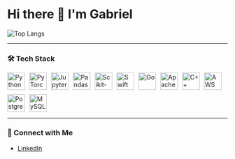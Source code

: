 <h1> Hi there 👋 I'm Gabriel</h1>

![Top Langs](https://github-readme-stats.vercel.app/api/top-langs/?username=gabrielfnayres&layout=compact)

<picture>
  <source
    srcset="https://github-readme-stats.vercel.app/api?username=gabrielfnayres&show_icons=true&theme=dark"
    media="(prefers-color-scheme: dark)"
  />
</picture>

---

### 🛠️ Tech Stack
<div style="display: flex; flex-wrap: wrap; gap: 10px; align-items: center;">
  <img src="https://cdn.jsdelivr.net/gh/devicons/devicon@latest/icons/python/python-original.svg" width=40 height=40 alt="Python" /> 
  <img src="https://cdn.jsdelivr.net/gh/devicons/devicon@latest/icons/pytorch/pytorch-original.svg" width=40 height=40 alt="PyTorch" />
  <img src="https://cdn.jsdelivr.net/gh/devicons/devicon@latest/icons/jupyter/jupyter-original-wordmark.svg" width=40 heigth=40 alt="Jupyter" /> 
  <img src="https://cdn.jsdelivr.net/gh/devicons/devicon@latest/icons/pandas/pandas-original-wordmark.svg" width=40 heigth=40 alt="Pandas" />
  <img src="https://cdn.jsdelivr.net/gh/devicons/devicon@latest/icons/scikitlearn/scikitlearn-original.svg" width=40 height=40 alt="Scikit-learn"/>
  <img src="https://cdn.jsdelivr.net/gh/devicons/devicon@latest/icons/swift/swift-original.svg"  width=40 height=40 alt="Swift"/>
  <img src="https://cdn.jsdelivr.net/gh/devicons/devicon@latest/icons/go/go-original.svg" width=40 height=40 alt="Go"/>
  <img src="https://cdn.jsdelivr.net/gh/devicons/devicon@latest/icons/apacheairflow/apacheairflow-original.svg" width=40 height=40 alt="Apache Airflow" />
  <img src="https://cdn.jsdelivr.net/gh/devicons/devicon@latest/icons/cplusplus/cplusplus-original.svg" width=40 height=40 alt="C++"/> 
  <img src="https://cdn.jsdelivr.net/gh/devicons/devicon@latest/icons/amazonwebservices/amazonwebservices-original-wordmark.svg" width=40 height=40 alt="AWS"/>
  <img src="https://cdn.jsdelivr.net/gh/devicons/devicon@latest/icons/postgresql/postgresql-original.svg" width=40 height=40 alt="PostgreSQL" />        
  <img src="https://cdn.jsdelivr.net/gh/devicons/devicon@latest/icons/mysql/mysql-original.svg" width=40 heigth=40 alt="MySQL" />
</div>

---

### 🌟 Connect with Me
- [LinkedIn](https://www.linkedin.com/in/gabrielbayres/)
